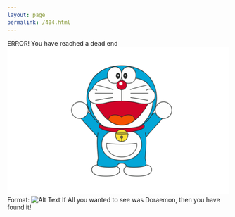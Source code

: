 ```yaml
---
layout: page
permalink: /404.html
---
```


ERROR! You have reached a dead end
![Doraemon Logo](/images/doraemon2.png)
Format: ![Alt Text](url)
If All you wanted to see was Doraemon, then you have found it!
